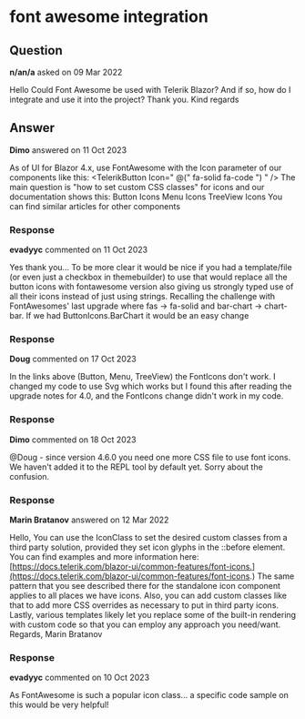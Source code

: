 # font awesome integration

## Question

**n/an/a** asked on 09 Mar 2022

Hello Could Font Awesome be used with Telerik Blazor? And if so, how do I integrate and use it into the project? Thank you. Kind regards

## Answer

**Dimo** answered on 11 Oct 2023

As of UI for Blazor 4.x, use FontAwesome with the Icon parameter of our components like this: <TelerikButton Icon=" @(" fa-solid fa-code ") " /> The main question is "how to set custom CSS classes" for icons and our documentation shows this: Button Icons Menu Icons TreeView Icons You can find similar articles for other components

### Response

**evadyyc** commented on 11 Oct 2023

Yes thank you... To be more clear it would be nice if you had a template/file (or even just a checkbox in themebuilder) to use that would replace all the button icons with fontawesome version also giving us strongly typed use of all their icons instead of just using strings. Recalling the challenge with FontAwesomes' last upgrade where fas -> fa-solid and bar-chart -> chart-bar. If we had ButtonIcons.BarChart it would be an easy change

### Response

**Doug** commented on 17 Oct 2023

In the links above (Button, Menu, TreeView) the FontIcons don't work. I changed my code to use Svg which works but I found this after reading the upgrade notes for 4.0, and the FontIcons change didn't work in my code.

### Response

**Dimo** commented on 18 Oct 2023

@Doug - since version 4.6.0 you need one more CSS file to use font icons. We haven't added it to the REPL tool by default yet. Sorry about the confusion.

### Response

**Marin Bratanov** answered on 12 Mar 2022

Hello, You can use the IconClass to set the desired custom classes from a third party solution, provided they set icon glyphs in the ::before element. You can find examples and more information here: [https://docs.telerik.com/blazor-ui/common-features/font-icons.](https://docs.telerik.com/blazor-ui/common-features/font-icons.) The same pattern that you see described there for the standalone icon component applies to all places we have icons. Also, you can add custom classes like that to add more CSS overrides as necessary to put in third party icons. Lastly, various templates likely let you replace some of the built-in rendering with custom code so that you can employ any approach you need/want. Regards, Marin Bratanov

### Response

**evadyyc** commented on 10 Oct 2023

As FontAwesome is such a popular icon class... a specific code sample on this would be very helpful!
